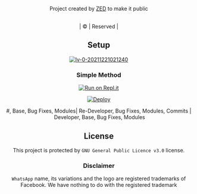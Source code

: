 
</div>
<p align="center">
Project created by <a href="ZED">ZED</a> to make it public<div align="center">
    <br>
       | © |
        Reserved |
    <br> 
</p>


## Setup



<a href="https://ibb.co/BVzcRd2"><img src="https://i.ibb.co/27nWBm3/lv-0-20211221021240.gif" alt="lv-0-20211221021240" border="0"></a>
<div align="center">

  ### Simple Method
 
[![Run on Repl.it](https://repl.it/badge/github/quiec/whatsAlfa)](https://replit.com/@testGoogleall/ZED-ROKO-JOKO-SOKO?v=1)
  

[![Deploy](https://www.herokucdn.com/deploy/button.svg)](https://heroku.com/deploy?template=https://github.com/Imash-BoT/XCO/) 
 
#, Base, Bug Fixes, Modules| Re-Developer, Bug Fixes, Modules, Commits |  Developer, Base, Bug Fixes, Modules
  </div>
    
    


## License
This project is protected by `GNU General Public Licence v3.0` license.

### Disclaimer
`WhatsApp` name, its variations and the logo are registered trademarks of Facebook. We have nothing to do with the registered trademark
